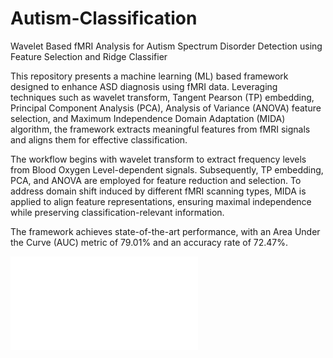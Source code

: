 # Autism-Classification
Wavelet Based fMRI Analysis for Autism Spectrum Disorder Detection using Feature Selection and Ridge Classifier

This repository presents a machine learning (ML) based framework designed to enhance ASD diagnosis using fMRI data. Leveraging techniques such as wavelet transform, Tangent Pearson (TP) embedding, Principal Component Analysis (PCA), Analysis of Variance (ANOVA) feature selection, and Maximum Independence Domain Adaptation (MIDA) algorithm, the framework extracts meaningful features from fMRI signals and aligns them for effective classification.

The workflow begins with wavelet transform to extract frequency levels from Blood Oxygen Level-dependent signals. Subsequently, TP embedding, PCA, and ANOVA are employed for feature reduction and selection. To address domain shift induced by different fMRI scanning types, MIDA is applied to align feature representations, ensuring maximal independence while preserving classification-relevant information.

The framework achieves state-of-the-art performance, with an Area Under the Curve (AUC) metric of 79.01% and an accuracy rate of 72.47%.

![GitHub Logo](/images/D:\Downloads_where_in_C_drive\AIIOT\Conference-LaTeX-template_10-17-19\Asset_final22.pdf)

